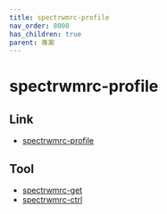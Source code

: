 ```yaml
---
title: spectrwmrc-profile
nav_order: 8000
has_children: true
parent: 專案
---
```


# spectrwmrc-profile


## Link

* [spectrwmrc-profile](https://github.com/samwhelp/note-about-spectrwm/tree/gh-pages/_demo/project/spectrwmrc-profile)


## Tool

* [spectrwmrc-get](spectrwmrc-get)
* [spectrwmrc-ctrl](spectrwmrc-ctrl)
